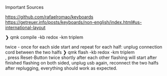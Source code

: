 Important Sources

https://github.com/rafaelromao/keyboards
https://getreuer.info/posts/keyboards/non-english/index.html#us-international-layout

❯ qmk compile -kb redox -km triplem

twice - once for each side
start and repeat for each half:
unplug connection cord between the two halfs
❯ qmk flash -kb redox -km triplem  
, press Reset-Button twice shortly after each other
flashing will start
after finished flashing on both sided, unplug usb again, reconnect the two halfs
after replugging, everything should work as expected.


